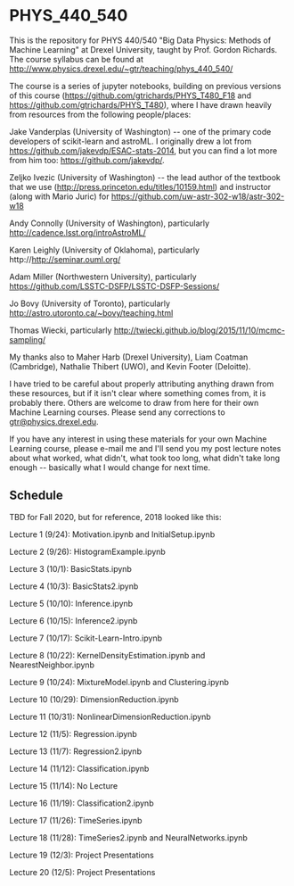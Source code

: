 # PHYS_440_540

This is the repository for PHYS 440/540 "Big Data Physics: Methods of Machine Learning" at Drexel University, taught by Prof. Gordon Richards.  The course syllabus can be found at http://www.physics.drexel.edu/~gtr/teaching/phys_440_540/

The course is a series of jupyter notebooks, building on previous versions of this course (https://github.com/gtrichards/PHYS_T480_F18 and https://github.com/gtrichards/PHYS_T480), where I have drawn heavily from resources from the following people/places:

Jake Vanderplas (University of Washington) -- one of the primary code developers of scikit-learn and astroML.  I originally drew a lot from https://github.com/jakevdp/ESAC-stats-2014, but you can find a lot more from him too: https://github.com/jakevdp/.

Zeljko Ivezic (University of Washington) -- the lead author of the textbook that we use (http://press.princeton.edu/titles/10159.html) and instructor (along with Mario Juric) for https://github.com/uw-astr-302-w18/astr-302-w18

Andy Connolly (University of Washington), particularly http://cadence.lsst.org/introAstroML/

Karen Leighly (University of Oklahoma), particularly http://http://seminar.ouml.org/

Adam Miller (Northwestern University), particularly https://github.com/LSSTC-DSFP/LSSTC-DSFP-Sessions/

Jo Bovy (University of Toronto), particularly http://astro.utoronto.ca/~bovy/teaching.html

Thomas Wiecki, particularly http://twiecki.github.io/blog/2015/11/10/mcmc-sampling/

My thanks also to Maher Harb (Drexel University), Liam Coatman (Cambridge), Nathalie Thibert (UWO), and Kevin Footer (Deloitte).

I have tried to be careful about properly attributing anything drawn from these resources, but if it isn't clear where something comes from, it is probably there.
Others are welcome to draw from here for their own Machine Learning courses.  Please send any corrections to gtr@physics.drexel.edu.

If you have any interest in using these materials for your own Machine Learning course, please e-mail me and I'll send you my post lecture notes about what worked, what didn't, what took too long, what didn't take long enough -- basically what I would change for next time.

## Schedule

TBD for Fall 2020, but for reference, 2018 looked like this:

Lecture 1 (9/24): Motivation.ipynb and InitialSetup.ipynb

Lecture 2 (9/26): HistogramExample.ipynb

Lecture 3 (10/1): BasicStats.ipynb

Lecture 4 (10/3): BasicStats2.ipynb

Lecture 5 (10/10): Inference.ipynb

Lecture 6 (10/15): Inference2.ipynb

Lecture 7 (10/17): Scikit-Learn-Intro.ipynb

Lecture 8 (10/22): KernelDensityEstimation.ipynb and NearestNeighbor.ipynb

Lecture 9 (10/24): MixtureModel.ipynb and Clustering.ipynb

Lecture 10 (10/29): DimensionReduction.ipynb

Lecture 11 (10/31): NonlinearDimensionReduction.ipynb

Lecture 12 (11/5): Regression.ipynb

Lecture 13 (11/7): Regression2.ipynb

Lecture 14 (11/12): Classification.ipynb

Lecture 15 (11/14): No Lecture

Lecture 16 (11/19): Classification2.ipynb

Lecture 17 (11/26): TimeSeries.ipynb

Lecture 18 (11/28): TimeSeries2.ipynb and NeuralNetworks.ipynb

Lecture 19 (12/3): Project Presentations

Lecture 20 (12/5): Project Presentations
